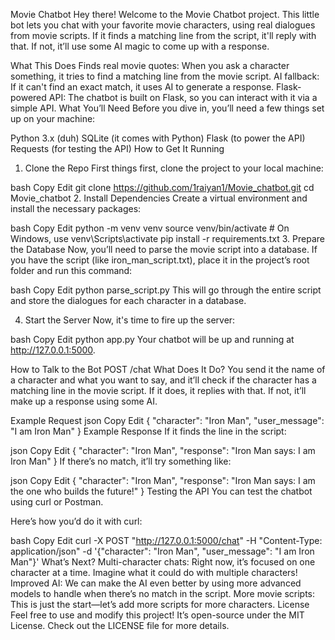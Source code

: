 Movie Chatbot
Hey there! Welcome to the Movie Chatbot project. This little bot lets you chat with your favorite movie characters, using real dialogues from movie scripts. If it finds a matching line from the script, it'll reply with that. If not, it’ll use some AI magic to come up with a response.

What This Does
Finds real movie quotes: When you ask a character something, it tries to find a matching line from the movie script.
AI fallback: If it can't find an exact match, it uses AI to generate a response.
Flask-powered API: The chatbot is built on Flask, so you can interact with it via a simple API.
What You’ll Need
Before you dive in, you’ll need a few things set up on your machine:

Python 3.x (duh)
SQLite (it comes with Python)
Flask (to power the API)
Requests (for testing the API)
How to Get It Running
1. Clone the Repo
First things first, clone the project to your local machine:

bash
Copy
Edit
git clone https://github.com/1raiyan1/Movie_chatbot.git
cd Movie_chatbot
2. Install Dependencies
Create a virtual environment and install the necessary packages:

bash
Copy
Edit
python -m venv venv
source venv/bin/activate   # On Windows, use venv\Scripts\activate
pip install -r requirements.txt
3. Prepare the Database
Now, you’ll need to parse the movie script into a database. If you have the script (like iron_man_script.txt), place it in the project’s root folder and run this command:

bash
Copy
Edit
python parse_script.py
This will go through the entire script and store the dialogues for each character in a database.

4. Start the Server
Now, it's time to fire up the server:

bash
Copy
Edit
python app.py
Your chatbot will be up and running at http://127.0.0.1:5000.

How to Talk to the Bot
POST /chat
What Does It Do?
You send it the name of a character and what you want to say, and it’ll check if the character has a matching line in the movie script. If it does, it replies with that. If not, it’ll make up a response using some AI.

Example Request
json
Copy
Edit
{
  "character": "Iron Man",
  "user_message": "I am Iron Man"
}
Example Response
If it finds the line in the script:

json
Copy
Edit
{
  "character": "Iron Man",
  "response": "Iron Man says: I am Iron Man"
}
If there’s no match, it’ll try something like:

json
Copy
Edit
{
  "character": "Iron Man",
  "response": "Iron Man says: I am the one who builds the future!"
}
Testing the API
You can test the chatbot using curl or Postman.

Here’s how you’d do it with curl:

bash
Copy
Edit
curl -X POST "http://127.0.0.1:5000/chat" -H "Content-Type: application/json" -d '{"character": "Iron Man", "user_message": "I am Iron Man"}'
What’s Next?
Multi-character chats: Right now, it’s focused on one character at a time. Imagine what it could do with multiple characters!
Improved AI: We can make the AI even better by using more advanced models to handle when there’s no match in the script.
More movie scripts: This is just the start—let’s add more scripts for more characters.
License
Feel free to use and modify this project! It’s open-source under the MIT License. Check out the LICENSE file for more details.

